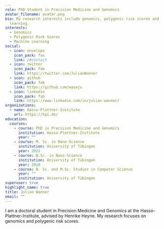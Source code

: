 ```yaml
---
role: PhD Student in Precision Medicine and Genomics
avatar_filename: avatar.png
bio: My research interests include genomics, polygenic risk scores and machine
  learning.
interests:
  - Genomics
  - Polygenic Risk Scores
  - Machine Learning
social:
  - icon: envelope
    icon_pack: fas
    link: /#contact
  - icon: twitter
    icon_pack: fab
    link: https://twitter.com/JulianWanner
  - icon: github
    icon_pack: fab
    link: https://github.com/waseju
  - icon: linkedin
    icon_pack: fab
    link: https://www.linkedin.com/in/julian-wanner/
organizations:
  - name: Hasso-Plattner-Institute
    url: https://hpi.de/
education:
  courses:
    - course: PhD in Precision Medicine and Genomics
      institution: Hasso-Plattner-Institute
      year: ""
    - course: M. Sc. in Nano-Science
      institution: University of Tübingen
      year: 2021
    - course: B.Sc. in Nano-Science
      institution: University of Tübingen
      year: 2018
    - course: B. Sc. and M.Sc. Studies in Computer Science
      year: ""
      institution: University of Tübingen
superuser: true
highlight_name: true
title: Julian Wanner
email: ""
---
```

I am a doctoral student in Precision Medicine and Genomics at the Hasso-Plattner-Institute, advised by [](https://uni-tuebingen.de/en/faculties/faculty-of-science/departments/computer-science/lehrstuehle/methods-of-machine-learning/personen/philipp-hennig/)Henrike Heyne. My research focuses on genomics and polygenic risk scores.